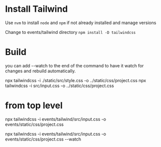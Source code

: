 # Install Tailwind

Use `nvm` to install `node` and `npm` if not already installed and manage versions

Change to events/tailwind directory
`npm install -D tailwindcss`

# Build

you can add --watch to the end of the command to have it watch for changes and rebuild automatically.

npx tailwindcss -i ./static/src/style.css -o ../static/css/project.css
npx tailwindcss -i src/input.css -o ../static/css/project.css

# from top level

npx tailwindcss -i events/tailwind/src/input.css -o events/static/css/project.css

npx tailwindcss -i events/tailwind/src/input.css -o events/static/css/project.css --watch

